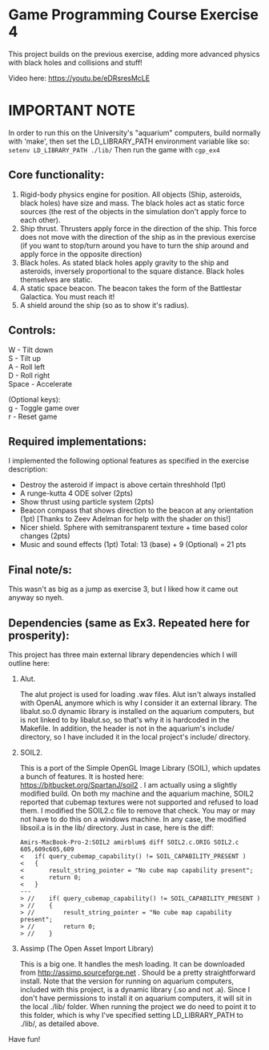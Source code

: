 # Game Programming Course Exercise 4

This project builds on the previous exercise, adding more advanced physics with black holes and collisions and stuff!

Video here: https://youtu.be/eDRsresMcLE

IMPORTANT NOTE
==============
In order to run this on the University's "aquarium" computers, build normally with 'make', then set the LD_LIBRARY_PATH environment variable like so:
`setenv LD_LIBRARY_PATH ./lib/`
Then run the game with `cgp_ex4`

Core functionality:
------------------
1. Rigid-body physics engine for position. All objects (Ship, asteroids, black holes) have size and mass. The black holes act as static force sources (the rest of the objects in the simulation don't apply force to each other).
2. Ship thrust. Thrusters apply force in the direction of the ship. This force does not move with the direction of the ship as in the previous exercise (if you want to stop/turn around you have to turn the ship around and apply force in the opposite direction)
3. Black holes. As stated black holes apply gravity to the ship and asteroids, inversely proportional to the square distance. Black holes themselves are static.
4. A static space beacon. The beacon takes the form of the Battlestar Galactica. You must reach it!
5. A shield around the ship (so as to show it's radius).

Controls:
---------
W - Tilt down  
S - Tilt up  
A - Roll left  
D - Roll right  
Space - Accelerate

(Optional keys):  
g - Toggle game over  
r - Reset game

Required implementations:
-------------------------
I implemented the following optional features as specified in the exercise description:
* Destroy the asteroid if impact is above certain threshhold (1pt)
* A runge-kutta 4 ODE solver (2pts)
* Show thrust using particle system (2pts)
* Beacon compass that shows direction to the beacon at any orientation (1pt) [Thanks to Zeev Adelman for help with the shader on this!]
* Nicer shield. Sphere with semitransparent texture + time based color changes (2pts)
* Music and sound effects (1pt)
Total: 13 (base) + 9 (Optional) = 21 pts

Final note/s:
-------------
This wasn't as big as a jump as exercise 3, but I liked how it came out anyway so nyeh.

Dependencies (same as Ex3. Repeated here for prosperity):
---------------------------------------------------------
This project has three main external library dependencies which I will outline here:

1. Alut.

   The alut project is used for loading .wav files. Alut isn't always installed with OpenAL anymore which is why I consider it an external library. The libalut.so.0 dynamic library is installed on the aquarium computers, but is not linked to by libalut.so, so that's why it is hardcoded in the Makefile. In addition, the header is not in the aquarium's include/ directory, so I have included it in the local project's include/ directory.

2. SOIL2.

   This is a port of the Simple OpenGL Image Library (SOIL), which updates a bunch of features. It is hosted here: https://bitbucket.org/SpartanJ/soil2 . I am actually using a slightly modified build. On both my machine and the aquarium machine, SOIL2 reported that cubemap textures were not supported and refused to load them. I modified the SOIL2.c file to remove that check. You may or may not have to do this on a windows machine. In any case, the modified libsoil.a is in the lib/ directory. Just in case, here is the diff:
   
    ```
    Amirs-MacBook-Pro-2:SOIL2 amirblum$ diff SOIL2.c.ORIG SOIL2.c
    605,609c605,609
    < 	if( query_cubemap_capability() != SOIL_CAPABILITY_PRESENT )
    < 	{
    < 		result_string_pointer = "No cube map capability present";
    < 		return 0;
    < 	}
    ---
    > //	if( query_cubemap_capability() != SOIL_CAPABILITY_PRESENT )
    > //	{
    > //		result_string_pointer = "No cube map capability present";
    > //		return 0;
    > //	}
    ```
    
3. Assimp (The Open Asset Import Library)

   This is a big one. It handles the mesh loading. It can be downloaded from http://assimp.sourceforge.net . Should be a pretty straightforward install. Note that the version for running on aquarium computers, included with this project, is a dynamic library (.so and not .a). Since I don't have permissions to install it on aquarium computers, it will sit in the local ./lib/ folder. When running the project we do need to point it to this folder, which is why I've specified setting LD_LIBRARY_PATH to ./lib/, as detailed above.


Have fun!

